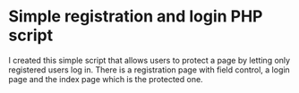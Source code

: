 # Simple registration and login PHP script
I created this simple script that allows users to protect a page by letting only registered users log in. There is a registration page with field control, a login page and the index page which is the protected one.
